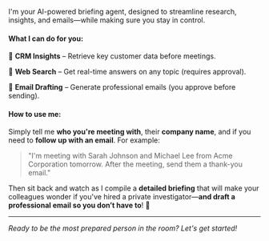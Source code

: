 I'm your AI-powered briefing agent, designed to streamline research, insights, and emails—while making sure you stay in control.

#### What I can do for you:

🔹 **CRM Insights** – Retrieve key customer data before meetings.

🔹 **Web Search** – Get real-time answers on any topic (requires approval).

🔹 **Email Drafting** – Generate professional emails (you approve before sending).

#### How to use me:

Simply tell me **who you're meeting with**, their **company name**, and if you need to **follow up with an email**. For example:

> "I'm meeting with Sarah Johnson and Michael Lee from Acme Corporation tomorrow. After the meeting, send them a thank-you email."

Then sit back and watch as I compile a **detailed briefing** that will make your colleagues wonder if you've hired a private investigator—**and draft a professional email so you don’t have to**! 🚀

---

*Ready to be the most prepared person in the room? Let's get started!*